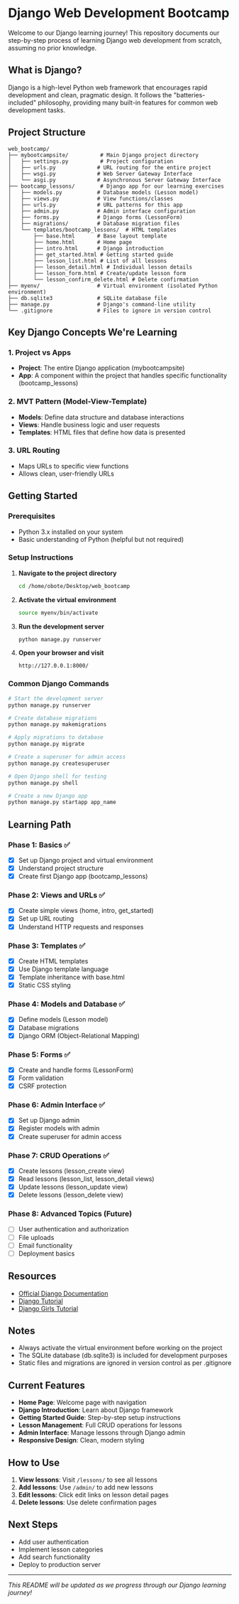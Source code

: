 # Django Web Development Bootcamp

Welcome to our Django learning journey! This repository documents our step-by-step process of learning Django web development from scratch, assuming no prior knowledge.

## What is Django?

Django is a high-level Python web framework that encourages rapid development and clean, pragmatic design. It follows the "batteries-included" philosophy, providing many built-in features for common web development tasks.

## Project Structure

```
web_bootcamp/
├── mybootcampsite/          # Main Django project directory
│   ├── settings.py          # Project configuration
│   ├── urls.py             # URL routing for the entire project
│   ├── wsgi.py             # Web Server Gateway Interface
│   └── asgi.py             # Asynchronous Server Gateway Interface
├── bootcamp_lessons/        # Django app for our learning exercises
│   ├── models.py           # Database models (Lesson model)
│   ├── views.py            # View functions/classes
│   ├── urls.py             # URL patterns for this app
│   ├── admin.py            # Admin interface configuration
│   ├── forms.py            # Django forms (LessonForm)
│   ├── migrations/         # Database migration files
│   └── templates/bootcamp_lessons/  # HTML templates
│       ├── base.html       # Base layout template
│       ├── home.html       # Home page
│       ├── intro.html      # Django introduction
│       ├── get_started.html # Getting started guide
│       ├── lesson_list.html # List of all lessons
│       ├── lesson_detail.html # Individual lesson details
│       ├── lesson_form.html # Create/update lesson form
│       └── lesson_confirm_delete.html # Delete confirmation
├── myenv/                  # Virtual environment (isolated Python environment)
├── db.sqlite3              # SQLite database file
├── manage.py               # Django's command-line utility
└── .gitignore              # Files to ignore in version control
```

## Key Django Concepts We're Learning

### 1. **Project vs Apps**
- **Project**: The entire Django application (mybootcampsite)
- **App**: A component within the project that handles specific functionality (bootcamp_lessons)

### 2. **MVT Pattern** (Model-View-Template)
- **Models**: Define data structure and database interactions
- **Views**: Handle business logic and user requests
- **Templates**: HTML files that define how data is presented

### 3. **URL Routing**
- Maps URLs to specific view functions
- Allows clean, user-friendly URLs

## Getting Started

### Prerequisites
- Python 3.x installed on your system
- Basic understanding of Python (helpful but not required)

### Setup Instructions

1. **Navigate to the project directory**
   ```bash
   cd /home/obote/Desktop/web_bootcamp
   ```

2. **Activate the virtual environment**
   ```bash
   source myenv/bin/activate
   ```

3. **Run the development server**
   ```bash
   python manage.py runserver
   ```

4. **Open your browser and visit**
   ```
   http://127.0.0.1:8000/
   ```

### Common Django Commands

```bash
# Start the development server
python manage.py runserver

# Create database migrations
python manage.py makemigrations

# Apply migrations to database
python manage.py migrate

# Create a superuser for admin access
python manage.py createsuperuser

# Open Django shell for testing
python manage.py shell

# Create a new Django app
python manage.py startapp app_name
```

## Learning Path

### Phase 1: Basics ✅
- [x] Set up Django project and virtual environment
- [x] Understand project structure
- [x] Create first Django app (bootcamp_lessons)

### Phase 2: Views and URLs ✅
- [x] Create simple views (home, intro, get_started)
- [x] Set up URL routing
- [x] Understand HTTP requests and responses

### Phase 3: Templates ✅
- [x] Create HTML templates
- [x] Use Django template language
- [x] Template inheritance with base.html
- [x] Static CSS styling

### Phase 4: Models and Database ✅
- [x] Define models (Lesson model)
- [x] Database migrations
- [x] Django ORM (Object-Relational Mapping)

### Phase 5: Forms ✅
- [x] Create and handle forms (LessonForm)
- [x] Form validation
- [x] CSRF protection

### Phase 6: Admin Interface ✅
- [x] Set up Django admin
- [x] Register models with admin
- [x] Create superuser for admin access

### Phase 7: CRUD Operations ✅
- [x] Create lessons (lesson_create view)
- [x] Read lessons (lesson_list, lesson_detail views)
- [x] Update lessons (lesson_update view)
- [x] Delete lessons (lesson_delete view)

### Phase 8: Advanced Topics (Future)
- [ ] User authentication and authorization
- [ ] File uploads
- [ ] Email functionality
- [ ] Deployment basics

## Resources

- [Official Django Documentation](https://docs.djangoproject.com/)
- [Django Tutorial](https://docs.djangoproject.com/en/stable/intro/tutorial01/)
- [Django Girls Tutorial](https://tutorial.djangogirls.org/)

## Notes

- Always activate the virtual environment before working on the project
- The SQLite database (db.sqlite3) is included for development purposes
- Static files and migrations are ignored in version control as per .gitignore

## Current Features

- **Home Page**: Welcome page with navigation
- **Django Introduction**: Learn about Django framework
- **Getting Started Guide**: Step-by-step setup instructions
- **Lesson Management**: Full CRUD operations for lessons
- **Admin Interface**: Manage lessons through Django admin
- **Responsive Design**: Clean, modern styling

## How to Use

1. **View lessons**: Visit `/lessons/` to see all lessons
2. **Add lessons**: Use `/admin/` to add new lessons
3. **Edit lessons**: Click edit links on lesson detail pages
4. **Delete lessons**: Use delete confirmation pages

## Next Steps

- Add user authentication
- Implement lesson categories
- Add search functionality
- Deploy to production server

---

*This README will be updated as we progress through our Django learning journey!*